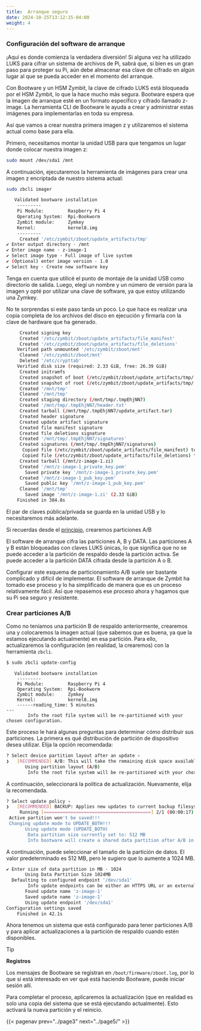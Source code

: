 ```yaml
---
title:  Arranque seguro
date: 2024-10-25T13:12:15-04:00
weight: 4
---
```


### Configuración del software de arranque

¡Aquí es donde comienza la verdadera diversión! Si alguna vez ha utilizado LUKS para cifrar un sistema de archivos de Pi, sabrá que, si bien es un gran paso para proteger su Pi, aún debe almacenar esa clave de cifrado en algún lugar al que se pueda acceder en el momento del arranque.

Con Bootware y un HSM Zymbit, la clave de cifrado LUKS está bloqueada por el HSM Zymbit, lo que la hace mucho más segura. Bootware espera que la imagen de arranque esté en un formato específico y cifrado llamado z-image. La herramienta CLI de Bootware le ayuda a crear y administrar estas imágenes para implementarlas en toda su empresa.

Así que vamos a crear nuestra primera imagen z y utilizaremos el sistema actual como base para ella.

Primero, necesitamos montar la unidad USB para que tengamos un lugar donde colocar nuestra imagen z:

```bash
sudo mount /dev/sda1 /mnt
```

A continuación, ejecutaremos la herramienta de imágenes para crear una imagen z encriptada de nuestro sistema actual:

```bash
sudo zbcli imager
```
```bash
   Validated bootware installation
	---------
	Pi Module:         Raspberry Pi 4
	Operating System:  Rpi-Bookworm
	Zymbit module:     Zymkey
	Kernel:            kernel8.img
	---------
     Created '/etc/zymbit/zboot/update_artifacts/tmp'
✔ Enter output directory · /mnt
✔ Enter image name · z-image-1
✔ Select image type · Full image of live system
✔ (Optional) enter image version · 1.0
✔ Select key · Create new software key
```

Tenga en cuenta que utilicé el punto de montaje de la unidad USB como directorio de salida. Luego, elegí un nombre y un número de versión para la imagen y opté por utilizar una clave de software, ya que estoy utilizando una Zymkey.

No te sorprendas si este paso tarda un poco. Lo que hace es realizar una copia completa de los archivos del disco en ejecución y firmarla con la clave de hardware que ha generado.


```bash
     Created signing key
     Created '/etc/zymbit/zboot/update_artifacts/file_manifest'
     Created '/etc/zymbit/zboot/update_artifacts/file_deletions'
    Verified path unmounted '/etc/zymbit/zboot/mnt'
     Cleaned '/etc/zymbit/zboot/mnt'
     Deleted '/etc/crypttab'
    Verified disk size (required: 2.33 GiB, free: 26.39 GiB)
     Created initramfs
     Created snapshot of boot (/etc/zymbit/zboot/update_artifacts/tmp/.tmpBgEBJk/z-image-1_boot.tar)
     Created snapshot of root (/etc/zymbit/zboot/update_artifacts/tmp/.tmpBgEBJk/z-image-1_rfs.tar)
     Created '/mnt/tmp'
     Cleaned '/mnt/tmp'
     Created staging directory (/mnt/tmp/.tmpEhjNN7)
     Created '/mnt/tmp/.tmpEhjNN7/header.txt'
     Created tarball (/mnt/tmp/.tmpEhjNN7/update_artifact.tar)
     Created header signature
     Created update artifact signature
     Created file manifest signature
     Created file deletions signature
     Created '/mnt/tmp/.tmpEhjNN7/signatures'
     Created signatures (/mnt/tmp/.tmpEhjNN7/signatures)
      Copied file (/etc/zymbit/zboot/update_artifacts/file_manifest) to (/mnt/tmp/.tmpEhjNN7/file_manifest)
      Copied file (/etc/zymbit/zboot/update_artifacts/file_deletions) to (/mnt/tmp/.tmpEhjNN7/file_deletions)
     Created tarball (/mnt/z-image-1.zi)
     Created '/mnt/z-image-1_private_key.pem'
       Saved private key '/mnt/z-image-1_private_key.pem'
     Created '/mnt/z-image-1_pub_key.pem'
       Saved public key '/mnt/z-image-1_pub_key.pem'
     Cleaned '/mnt/tmp'
       Saved image '/mnt/z-image-1.zi' (2.33 GiB)
    Finished in 384.8s
```

El par de claves pública/privada se guarda en la unidad USB y lo necesitaremos más adelante.

Si recuerdas desde el [principio](/capítulo1/página2), crearemos particiones A/B

El software de arranque cifra las particiones A, B y DATA. Las particiones A y B están bloqueadas con claves LUKS únicas, lo que significa que no se puede acceder a la partición de respaldo desde la partición activa. Se puede acceder a la partición DATA cifrada desde la partición A o B.

Configurar este esquema de particionamiento A/B suele ser bastante complicado y difícil de implementar. El software de arranque de Zymbit ha tomado ese proceso y lo ha simplificado de manera que es un proceso relativamente fácil. Así que repasemos ese proceso ahora y hagamos que su Pi sea seguro y resistente.

### Crear particiones A/B

Como no teníamos una partición B de respaldo anteriormente, crearemos una y colocaremos la imagen actual (que sabemos que es buena, ya que la estamos ejecutando actualmente) en esa partición. Para ello, actualizaremos la configuración (en realidad, la crearemos) con la herramienta `zbcli`.

```bash
$ sudo zbcli update-config
```
```
   Validated bootware installation
	---------
	Pi Module:         Raspberry Pi 4
	Operating System:  Rpi-Bookworm
	Zymbit module:     Zymkey
	Kernel:            kernel8.img
	------reading_time: 5 minutes
---
        Info the root file system will be re-partitioned with your chosen configuration.
```

Este proceso le hará algunas preguntas para determinar cómo distribuir sus particiones. La primera es qué distribución de partición de dispositivo desea utilizar. Elija la opción recomendada:
```bash
? Select device partition layout after an update ›
❯   [RECOMMENDED] A/B: This will take the remaining disk space available after the boot partition and create two encrypted partitions, each taking up half of the remaining space. Most useful for rollback and reco
       Using partition layout (A/B)
        Info the root file system will be re-partitioned with your chosen configuration.
```
A continuación, seleccionará la política de actualización. Nuevamente, elija la recomendada.

```bash
? Select update policy ›
❯   [RECOMMENDED] BACKUP: Applies new updates to current backup filesystem and swap to booting the new updated backup partition as the active partition now. If the new update is bad, it will rollback into the pre
     Running [========================================] 2/1 (00:00:17):                                                                                                                                             WARNING! Detected active partition (28.71GB) is larger than 14.86GB needed for two filesystems.
 Active partition won't be saved!!!
 Changing update mode to UPDATE_BOTH!!!
       Using update mode (UPDATE_BOTH)
        Data partition size currently set to: 512 MB
        Info bootware will create a shared data partition after A/B in size MB specified
```

A continuación, puede seleccionar el tamaño de la partición de datos. El valor predeterminado es 512 MB, pero le sugiero que lo aumente a 1024 MB.

```bash
✔ Enter size of data partition in MB · 1024
       Using Data Partition Size 1024MB
  Defaulting to configured endpoint '/dev/sda1'
        Info update endpoints can be either an HTTPS URL or an external mass storage device like a USB stick.
       Found update name 'z-image-1'
       Saved update name 'z-image-1'
       Using update endpoint '/dev/sda1'
Configuration settings saved
    Finished in 42.1s
```

Ahora tenemos un sistema que está configurado para tener particiones A/B y para aplicar actualizaciones a la partición de respaldo cuando estén disponibles.

> [!TIP]
> **Registros**
>
> Los mensajes de Bootware se registran en `/boot/firmware/zboot.log`, por lo que si está interesado en ver qué está haciendo Bootware, puede iniciar sesión allí.
>

Para completar el proceso, aplicaremos la actualización (que en realidad es solo una copia del sistema que se está ejecutando actualmente). Esto activará la nueva partición y el reinicio.

{{< pagenav prev="../page3" next="../page5/" >}}
